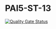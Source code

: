 # PAI5-ST-13
[![Quality Gate Status](https://sonarcloud.io/api/project_badges/measure?project=framurpri_PAI5-ST-13&metric=alert_status)](https://sonarcloud.io/summary/new_code?id=framurpri_PAI5-ST-13)
